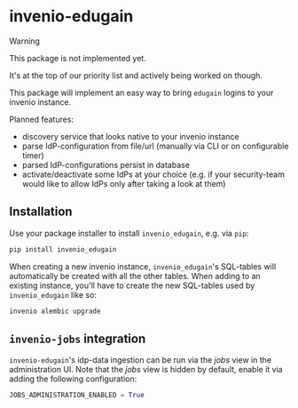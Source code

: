 # invenio-edugain

> [!WARNING]
> This package is not implemented yet.
>
> It's at the top of our priority list and actively being worked on though.

This package will implement an easy way to bring `edugain` logins to your invenio instance.

Planned features:

- discovery service that looks native to your invenio instance
- parse IdP-configuration from file/url (manually via CLI or on configurable timer)
- parsed IdP-configurations persist in database
- activate/deactivate some IdPs at your choice (e.g. if your security-team would like to allow IdPs only after taking a look at them)

## Installation

Use your package installer to install `invenio_edugain`, e.g. via `pip`:

```bash
pip install invenio_edugain
```

When creating a new invenio instance, `invenio_edugain`'s SQL-tables will automatically be created with all the other tables.
When adding to an existing instance, you'll have to create the new SQL-tables used by `invenio_edugain` like so:

```bash
invenio alembic upgrade
```

## `invenio-jobs` integration

`invenio-edugain`'s idp-data ingestion can be run via the _jobs_ view in the administration UI.
Note that the _jobs_ view is hidden by default, enable it via adding the following configuration:

```python
JOBS_ADMINISTRATION_ENABLED = True
```

<!-- TODO: link to invenio-jobs documentation once it was written -->
